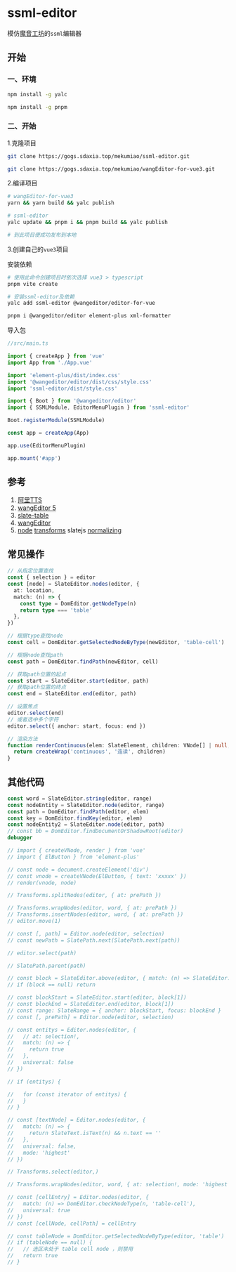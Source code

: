 # ssml-editor

模仿[魔音工坊](https://www.moyin.com/overview/article-voice)的`ssml`编辑器

## 开始

### 一、环境

```sh
npm install -g yalc

npm install -g pnpm
```

### 二、开始

1.克隆项目

```sh
git clone https://gogs.sdaxia.top/mekumiao/ssml-editor.git

git clone https://gogs.sdaxia.top/mekumiao/wangEditor-for-vue3.git
```

2.编译项目

```sh
# wangEditor-for-vue3
yarn && yarn build && yalc publish

# ssml-editor
yalc update && pnpm i && pnpm build && yalc publish

# 到此项目便成功发布到本地
```

3.创建自己的`vue3`项目

安装依赖

```sh
# 使用此命令创建项目时依次选择 vue3 > typescript
pnpm vite create

# 安装ssml-editor及依赖
yalc add ssml-editor @wangeditor/editor-for-vue

pnpm i @wangeditor/editor element-plus xml-formatter
```

导入包

```ts
//src/main.ts

import { createApp } from 'vue'
import App from './App.vue'

import 'element-plus/dist/index.css'
import '@wangeditor/editor/dist/css/style.css'
import 'ssml-editor/dist/style.css'

import { Boot } from '@wangeditor/editor'
import { SSMLModule, EditorMenuPlugin } from 'ssml-editor'

Boot.registerModule(SSMLModule)

const app = createApp(App)

app.use(EditorMenuPlugin)

app.mount('#app')
```

## 参考

1. [阿里TTS](https://ai.aliyun.com/nls/tts)
2. [wangEditor 5](https://www.wangeditor.com/)
3. [slate-table](https://github.com/lqs469/slate-table.git)
4. [wangEditor](https://github.com/wangeditor-team/wangEditor.git)
5. [node](https://docs.slatejs.org/api/nodes/node) [transforms](https://docs.slatejs.org/api/transforms) slatejs [normalizing](https://docs.slatejs.org/concepts/11-normalizing)

## 常见操作

```ts
// 从指定位置查找
const { selection } = editor
const [node] = SlateEditor.nodes(editor, {
  at: location,
  match: (n) => {
    const type = DomEditor.getNodeType(n)
    return type === 'table'
  },
})

// 根据type查找node
const cell = DomEditor.getSelectedNodeByType(newEditor, 'table-cell')

// 根据node查找path
const path = DomEditor.findPath(newEditor, cell)

// 获取path位置的起点
const start = SlateEditor.start(editor, path)
// 获取path位置的终点
const end = SlateEditor.end(editor, path)

// 设置焦点
editor.select(end)
// 或者选中多个字符
editor.select({ anchor: start, focus: end })

// 渲染方法
function renderContinuous(elem: SlateElement, children: VNode[] | null, editor: IDomEditor): VNode {
  return createWrap('continuous', '连读', children)
}
```

## 其他代码

```ts
const word = SlateEditor.string(editor, range)
const nodeEntity = SlateEditor.node(editor, range)
const path = DomEditor.findPath(editor, elem)
const key = DomEditor.findKey(editor, elem)
const nodeEntity2 = SlateEditor.node(editor, path)
// const bb = DomEditor.findDocumentOrShadowRoot(editor)
debugger

// import { createVNode, render } from 'vue'
// import { ElButton } from 'element-plus'

// const node = document.createElement('div')
// const vnode = createVNode(ElButton, { text: 'xxxxx' })
// render(vnode, node)

// Transforms.splitNodes(editor, { at: prePath })

// Transforms.wrapNodes(editor, word, { at: prePath })
// Transforms.insertNodes(editor, word, { at: prePath })
// editor.move(1)

// const [, path] = Editor.node(editor, selection)
// const newPath = SlatePath.next(SlatePath.next(path))

// editor.select(path)

// SlatePath.parent(path)

// const block = SlateEditor.above(editor, { match: (n) => SlateEditor.isBlock(editor, n) })
// if (block == null) return

// const blockStart = SlateEditor.start(editor, block[1])
// const blockEnd = SlateEditor.end(editor, block[1])
// const range: SlateRange = { anchor: blockStart, focus: blockEnd }
// const [, prePath] = Editor.node(editor, selection)

// const entitys = Editor.nodes(editor, {
//   // at: selection!,
//   match: (n) => {
//     return true
//   },
//   universal: false
// })

// if (entitys) {

//   for (const iterator of entitys) {
//   }
// }

// const [textNode] = Editor.nodes(editor, {
//   match: (n) => {
//     return SlateText.isText(n) && n.text == ''
//   },
//   universal: false,
//   mode: 'highest'
// })

// Transforms.select(editor,)

// Transforms.wrapNodes(editor, word, { at: selection!, mode: 'highest' })

// const [cellEntry] = Editor.nodes(editor, {
//   match: (n) => DomEditor.checkNodeType(n, 'table-cell'),
//   universal: true
// })
// const [cellNode, cellPath] = cellEntry

// const tableNode = DomEditor.getSelectedNodeByType(editor, 'table')
// if (tableNode == null) {
//   // 选区未处于 table cell node ，则禁用
//   return true
// }
```
